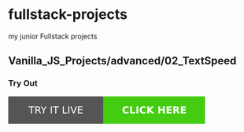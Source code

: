 # fullstack-projects
my junior Fullstack projects
## Vanilla_JS_Projects/advanced/02_TextSpeed

### Try Out
<a href="https://marslinoed.github.io/fullstack-projects/Vanilla_JS_Projects/advanced/02_TextSpeed" target="_blank">
  <img src="../../../assets/icons/try-it-out.svg" alt="Try it live"> 
</a>
